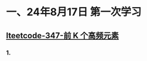 # 一、24年8月17日 第一次学习
## [lteetcode-347-前 K 个高频元素](https://leetcode.cn/problems/top-k-frequent-elements/description/)

### 1.



